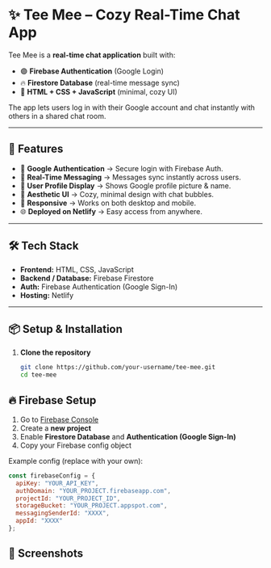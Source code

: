 # ✨ Tee Mee – Cozy Real-Time Chat App  

Tee Mee is a **real-time chat application** built with:  
- 🟣 **Firebase Authentication** (Google Login)  
- 🔥 **Firestore Database** (real-time message sync)  
- 🎨 **HTML + CSS + JavaScript** (minimal, cozy UI)  

The app lets users log in with their Google account and chat instantly with others in a shared chat room.  

---

## 🚀 Features
- 🔑 **Google Authentication** → Secure login with Firebase Auth.  
- 💬 **Real-Time Messaging** → Messages sync instantly across users.  
- 👤 **User Profile Display** → Shows Google profile picture & name.  
- 🎨 **Aesthetic UI** → Cozy, minimal design with chat bubbles.  
- 📱 **Responsive** → Works on both desktop and mobile.  
- 🌐 **Deployed on Netlify** → Easy access from anywhere.  

---

## 🛠️ Tech Stack
- **Frontend:** HTML, CSS, JavaScript  
- **Backend / Database:** Firebase Firestore  
- **Auth:** Firebase Authentication (Google Sign-In)  
- **Hosting:** Netlify  

---

## 📦 Setup & Installation  

1. **Clone the repository**  
   ```bash
   git clone https://github.com/your-username/tee-mee.git
   cd tee-mee
## 🔥 Firebase Setup  

1. Go to [Firebase Console](https://console.firebase.google.com/)  
2. Create a **new project**  
3. Enable **Firestore Database** and **Authentication (Google Sign-In)**  
4. Copy your Firebase config object  

Example config (replace with your own):  

```js
const firebaseConfig = {
  apiKey: "YOUR_API_KEY",
  authDomain: "YOUR_PROJECT.firebaseapp.com",
  projectId: "YOUR_PROJECT_ID",
  storageBucket: "YOUR_PROJECT.appspot.com",
  messagingSenderId: "XXXX",
  appId: "XXXX"
};
```
## 📸 Screenshots  

